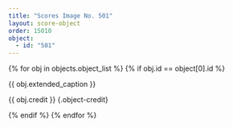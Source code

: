 ```yaml
---
title: "Scores Image No. 501"
layout: score-object
order: 15010
object:
  - id: "501"
---
```


{% for obj in objects.object_list %}
{% if obj.id == object[0].id %}

{{ obj.extended_caption }}

{{ obj.credit }} {.object-credit}

{% endif %}
{% endfor %}
